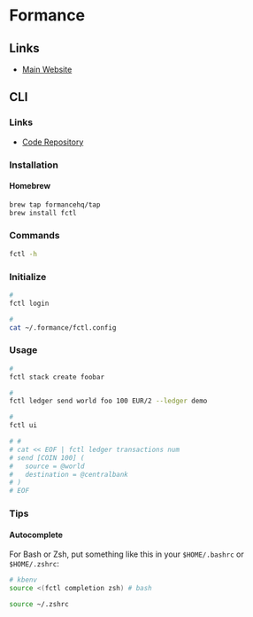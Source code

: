 # Formance

## Links

- [Main Website](https://formance.com)

## CLI

### Links

- [Code Repository](https://github.com/formancehq/stack)

### Installation

#### Homebrew

```sh
brew tap formancehq/tap
brew install fctl
```

### Commands

```sh
fctl -h
```

### Initialize

```sh
#
fctl login

#
cat ~/.formance/fctl.config
```

### Usage

```sh
#
fctl stack create foobar

#
fctl ledger send world foo 100 EUR/2 --ledger demo

#
fctl ui

# #
# cat << EOF | fctl ledger transactions num
# send [COIN 100] (
#   source = @world
#   destination = @centralbank
# )
# EOF
```

<!--  
auth        Auth server management
cloud       Cloud management
ledger      Ledger management
payments    Payments management
profiles    Profiles management
prompt      Start a prompt
search      Search in all services
stack       Manage your stack
ui          Open UI
webhooks    Webhooks management
-->

### Tips

#### Autocomplete

For Bash or Zsh, put something like this in your `$HOME/.bashrc` or `$HOME/.zshrc`:

```sh
# kbenv
source <(fctl completion zsh) # bash
```

```sh
source ~/.zshrc
```

